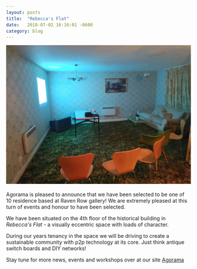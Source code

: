 ```yaml
---
layout: posts
title:  "Rebecca's Flat"
date:   2018-07-02 16:16:01 -0600
category: blog
---
```

![alt text](/assets/images/production/agorama/agorama-logo.jpeg)
<br> <br>
Agorama is pleased to announce that we have been selected to be one of 10 residence based at Raven Row gallery! We are extremely pleased at this turn of events and honour to have been selected.

We have been situated on the 4th floor of the historical building in *Rebecca's Flat* - a visually eccentric space with loads of character.

During our years tenancy in the space we will be driving to create a sustainable community with p2p technology at its core. Just think antique switch boards and DIY networks!

Stay tune for more news, events and workshops over at our site [Agorama](https://home.agorama.org.uk)

<br> <br>
